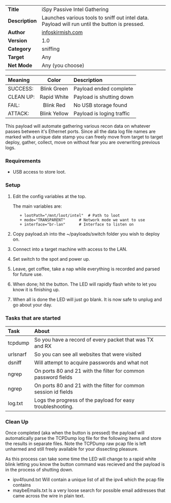 |                 |                                                                                                    |
|:----------------|:---------------------------------------------------------------------------------------------------|
| **Title**	  | iSpy Passive Intel Gathering								       |
| **Description** | Launches various tools to sniff out intel data. Payload will run until the button is pressed.      |
| **Author**	  | [infoskirmish.com](http://www.infoskirmish.com)                                                   |
| **Version**	  | 1.0												      |
| **Category**	  | sniffing											      |
| **Target** 	  | Any												      |
| **Net Mode**	  | Any (you choose)										      |

| Meaning   | Color             | Description                 |
|:----------|:-----------------:|:----------------------------|
| SUCCESS:  | Blink Green       | Payload ended complete      |
| CLEAN UP: | Rapid White       | Payload is shutting down    |
| FAIL:     | Blink Red         | No USB storage found        |
| ATTACK:   | Blink Yellow      | Payload is loging traffic   |

This payload will automate gathering various recon data on whatever passes between it's Ethernet ports. Since all the data log file names are marked with a unique date stamp you can freely move from target to target deploy, gather, collect, move on without fear you are overwriting previous logs. 

### **Requirements**
+ USB access to store loot.

### **Setup**

1. Edit the config variables at the top.

     The main variables are:

          + lootPath="/mnt/loot/intel"	# Path to loot
          + mode="TRANSPARENT"		# Network mode we want to use
          + interface="br-lan"		# Interface to listen on

2) Copy payload.sh into the ~/payloads/switch<n> folder you wish to deploy on.

3) Connect into a target machine with access to the LAN.

4) Set switch to the <n> spot and power up.

5) Leave, get coffee, take a nap while everything is recorded and parsed for future use.

6) When done; hit the button. The LED will rapidly flash white to let you know it is finishing up.

7) When all is done the LED will just go blank. It is now safe to unplug and go about your day.

### **Tasks that are started**
| Task     | About                                                                        |
|:---------|:-----------------------------------------------------------------------------|
|tcpdump   | So you have a record of every packet that was TX and RX                      |
|urlsnarf  | So you can see all websites that were visited                                |
|dsniff    | Will attempt to acquire passwords and what not                               |
|ngrep     | On ports 80 and 21 with the filter for common password fields                |
|ngrep     | On ports 80 and 21 with the filter for common session id fields              |
|log.txt   | Logs the progress of the payload for easy troubleshooting.                   |

### **Clean Up**
Once completed (aka when the button is pressed) the payload will automatically parse the TCPDump log file for the following items and store the results in separate files. Note the TCPDump raw pcap file is left unharmed and still freely available for your dissecting pleasure. 

As this process can take some time the LED will change to a rapid white blink letting you know the button command was recieved and the payload is in the process of shutting down.

+ ipv4found.txt   Will contain a unique list of all the ipv4 which the pcap file contains
+ maybeEmails.txt Is a very loose search for possible email addresses that came across the wire in plain text.
